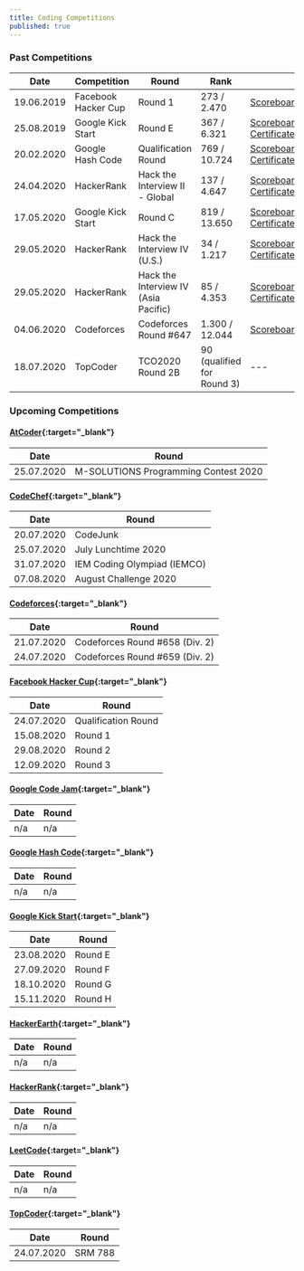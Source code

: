 ```yaml
---
title: Coding Competitions
published: true
---
```


### Past Competitions  

Date | Competition | Round | Rank | Urls
------------ | ------------- | ------------- | ------------- | -------------
19.06.2019 | Facebook Hacker Cup | Round 1 | 273 / 2.470 | [Scoreboard](https://www.facebook.com/codingcompetitions/hacker-cup/2019/round-1/scoreboard){:target="_blank"}
25.08.2019 | Google Kick Start | Round E | 367 / 6.321 | [Scoreboard](https://codingcompetitions.withgoogle.com/kickstart/round/0000000000050edb){:target="_blank"}<br />[Certificate](https://codingcompetitions.withgoogle.com/kickstart/certificate/round/0000000000050edb){:target="_blank"}
20.02.2020 | Google Hash Code | Qualification Round | 769 / 10.724 | [Scoreboard](https://codingcompetitions.withgoogle.com/hashcode/archive/2020){:target="_blank"}<br />[Certificate](https://codingcompetitions.withgoogle.com/hashcode/certificate/round/00000000001a006c){:target="_blank"}
24.04.2020 | HackerRank | Hack the Interview II - Global | 137 / 4.647 | [Scoreboard](https://www.hackerrank.com/contests/hack-the-interview-ii-global/leaderboard){:target="_blank"}<br />[Certificate](https://www.hackerrank.com/results/hack-the-interview-ii-global/serhatgiydiren){:target="_blank"}
17.05.2020 | Google Kick Start | Round C | 819 / 13.650 | [Scoreboard](https://codingcompetitions.withgoogle.com/kickstart/round/000000000019ff43){:target="_blank"}<br />[Certificate](https://codingcompetitions.withgoogle.com/kickstart/certificate/round/000000000019ff43){:target="_blank"}
29.05.2020 | HackerRank | Hack the Interview IV (U.S.) | 34 / 1.217 | [Scoreboard](https://www.hackerrank.com/contests/hack-the-interview-iv/leaderboard){:target="_blank"}<br />[Certificate](https://www.hackerrank.com/results/hack-the-interview-iv/serhatgiydiren){:target="_blank"}
29.05.2020 | HackerRank | Hack the Interview IV (Asia Pacific) | 85 / 4.353 | [Scoreboard](https://www.hackerrank.com/contests/hack-the-interview-iv-apac/leaderboard){:target="_blank"}<br />[Certificate](https://www.hackerrank.com/results/hack-the-interview-iv-apac/serhatgiydiren){:target="_blank"}
04.06.2020 | Codeforces | Codeforces Round #647 | 1.300 / 12.044 | [Scoreboard](https://codeforces.com/contest/1362/standings){:target="_blank"}
18.07.2020 | TopCoder | TCO2020 Round 2B | 90 (qualified for Round 3) | ---

### Upcoming Competitions  

#### [AtCoder](https://atcoder.jp){:target="_blank"}

Date | Round
------------ | -------------
25.07.2020 | M-SOLUTIONS Programming Contest 2020

#### [CodeChef](https://codechef.com){:target="_blank"}

Date | Round
------------ | -------------
20.07.2020 | CodeJunk
25.07.2020 | July Lunchtime 2020
31.07.2020 | IEM Coding Olympiad (IEMCO)
07.08.2020 | August Challenge 2020

#### [Codeforces](https://codeforces.com){:target="_blank"}

Date | Round
------------ | -------------
21.07.2020 | Codeforces Round #658 (Div. 2)
24.07.2020 | Codeforces Round #659 (Div. 2)

#### [Facebook Hacker Cup](https://facebook.com/codingcompetitions/hacker-cup){:target="_blank"}

Date | Round
------------ | -------------
24.07.2020 | Qualification Round
15.08.2020 | Round 1
29.08.2020 | Round 2
12.09.2020 | Round 3

#### [Google Code Jam](https://codingcompetitions.withgoogle.com/codejam){:target="_blank"}

Date | Round
------------ | -------------
n/a | n/a

#### [Google Hash Code](https://codingcompetitions.withgoogle.com/hashcode){:target="_blank"}

Date | Round
------------ | -------------
n/a | n/a

#### [Google Kick Start](https://codingcompetitions.withgoogle.com/kickstart){:target="_blank"}

Date | Round
------------ | -------------
23.08.2020 | Round E
27.09.2020 | Round F
18.10.2020 | Round G
15.11.2020 | Round H

#### [HackerEarth](https://hackerearth.com){:target="_blank"}

Date | Round
------------ | -------------
n/a | n/a

#### [HackerRank](https://hackerrank.com){:target="_blank"}

Date | Round
------------ | -------------
n/a | n/a

#### [LeetCode](https://leetcode.com){:target="_blank"}

Date | Round
------------ | -------------
n/a | n/a

#### [TopCoder](https://arena.topcoder.com){:target="_blank"}

Date | Round
------------ | -------------
24.07.2020 | SRM 788
